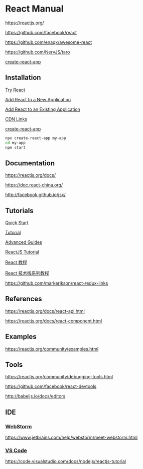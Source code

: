 # React Manual

<https://reactjs.org/>

<https://github.com/facebook/react>

<https://github.com/enaqx/awesome-react>

<https://github.com/NervJS/taro>

[create-react-app](https://github.com/facebookincubator/create-react-app)

## Installation

[Try React](https://reactjs.org/docs/try-react.html)

[Add React to a New Application](https://reactjs.org/docs/add-react-to-a-new-app.html)

[Add React to an Existing Application](https://reactjs.org/docs/add-react-to-an-existing-app.html)

[CDN Links](https://reactjs.org/docs/cdn-links.html)

[create-react-app](https://github.com/facebookincubator/create-react-app)

```bash
npx create-react-app my-app
cd my-app
npm start
```

## Documentation

<https://reactjs.org/docs/>

<https://doc.react-china.org/>

<http://facebook.github.io/jsx/>

## Tutorials

[Quick Start](https://reactjs.org/docs/hello-world.html)

[Tutorial](https://reactjs.org/tutorial/tutorial.html)

[Advanced Guides](https://reactjs.org/docs/jsx-in-depth.html)

[ReactJS Tutorial](https://www.tutorialspoint.com/reactjs/)

[React 教程](http://www.runoob.com/react/react-tutorial.html)

[React 技术栈系列教程](http://www.ruanyifeng.com/blog/2016/09/react-technology-stack.html)

<https://github.com/markerikson/react-redux-links>

## References

<https://reactjs.org/docs/react-api.html>

<https://reactjs.org/docs/react-component.html>

## Examples

<https://reactjs.org/community/examples.html>

## Tools

<https://reactjs.org/community/debugging-tools.html>

<https://github.com/facebook/react-devtools>

<http://babeljs.io/docs/editors>

## IDE

### [WebStorm](https://www.jetbrains.com/webstorm/)

<https://www.jetbrains.com/help/webstorm/meet-webstorm.html>

### [VS Code](https://code.visualstudio.com/)

<https://code.visualstudio.com/docs/nodejs/reactjs-tutorial>
